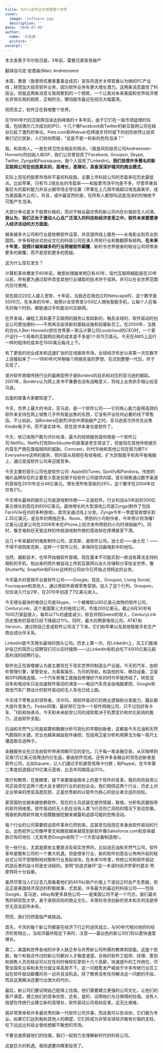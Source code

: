 ```yaml
---
title: 为什么软件正在吞噬整个世界
cover:
  image: 'software.jpg'
  description: ''
date: '2020-07-09'
author:
  name: '兰天游'    
  picture: ''
excerpt: ''
---
```


本文发表于华尔街日报，3年前，雷曼兄弟宣告破产

翻译自马克·安德森(Marc Andreessen)

本周，惠普（我曾担任惠普董事会成员）宣告将逐步关停其难以为继的PC产业线；转而加大投资软件业务，因为软件业务有更大增长潜力。这两条消息震惊了科技业。但是这两条消息与我观察到的一个趋势，一个让我对未来美国和世界经济增长非常乐观的趋势，正相符合。哪怕股市最近在经历大幅震荡。

简而言之，软件正在吞噬整个世界。

在1990年代的互联网泡沫达到峰值的十多年后，由于它们在一级市场猛增的估值，包括偶尔几次成功的IPO，十几个像Facebook和Twitter的新互联网公司在硅谷引起了激烈的争论。Pets.com和Webvan在辉煌岁月时留下的创伤依然让投资者们记忆犹新，人们纷纷质疑，“这是不是一轮新的危险泡沫？”

我，和其他人，一直在捍卫完全相反的观点。（我是风险投资公司Andreessen-Horowitz的创始人和GP，我们公司曾投资了Facebook, Groupon, Skype, Twitter, Zynga和Foursquare。我个人投资了Linkedin)。**我们坚信许多著名的新互联网公司在创造真实的，高增长，高理论，具备深深护城河的商业模式**。

实际上现在的股票市场并不喜欢科技股，主要上市科技公司的市盈率在历史最低点。比如苹果，只有15.2倍左右的市盈率——和股票市场平均差不多，尽管苹果具备巨大的盈利能力并且占据市场主导位置（苹果在上几周市值超过埃克森美孚，成为美国最大公司）。并且，或许最显然的是，在所有人都惊叫这是泡沫的时候绝不可能产生泡沫。

大部分争论是关于股票价格的，而对于硅谷最优秀的新公司内在价值却无人问津。**我认为，我们正处于激动人心且广泛深入的科技和经济变革之中，软件未来要要渗入经济活动的方方面面**。

越来越多大公司和行业是依赖软件运营，并且提供线上服务——从电影业到农业到国防。许多有硅谷式创业文化的科技公司在涌入传统行业和推翻原有结构。**在未来十年里，我预计越来越多的行业将被软件颠覆**，新的令世界振奋的硅谷公司将带来更多的颠覆，而不是受到更多的质疑。

这为什么现在发生？

计算机革命爆发于60年前，微型处理器发明已有40年，现代互联网崛起是在20年以前，所有要为通过软件改变其他行业铺垫的技术终于成熟，并可以在全世界范围内交付使用。

现在超过20亿人接入宽带，十年前，当我还在我创立的Netscape时，这个数字是5000万。在未来的10年，我预计全世界至少50亿人拥有智能手机，让每个人在每天的每个时刻，都能通过手机能访问互联网。

在开发端，编程工具和基于互联网的服务让发起新的，触及全球的，软件驱动的创业公司更加便利——不用再去投资新的基础设施和招募新员工。在2000年，当我的合伙人Ben Horowitz担任世界第一家云计算公司Loudcloud的CEO时，一个客户运行一个简单的互联网应用的成本差不多是1个月15万美元。今天在AWS上运行一样的程序的成本在1500美元每月上下。

有了更低的创业成本和迅速扩张的在线服务市场，全球经济有史以来第一次在数字上连接起来了——1990年代早期每个网络先驱的梦想，在迟到整整一代后，终于实现了。

或许软件吞噬传统行业的最典型例子是Borders的自杀和对应的亚马逊的崛起。2001年，Borders认为网上卖书不重要也没有战略意义，将线上业务拱手相让给亚马逊。

后面的故事大家都知道了。

今天，世界上最大的书店，亚马逊，是一个软件公司——它的核心能力是用高效的软件来支持在网上销售几乎所有能出售的东西，它没有开设任何必要的线下零售店。不止如此，当Borders在剧烈冲击中濒临破产之时，亚马逊首次将优先出售Kindle电子书，而不是实体书。现在连书本身也是软件了。

今天，依订阅用户数为评价标准，最大的视频服务提供商是一个软件公司:Netflix。Netflx打败Blockbuster的故事是老生常谈了，但是现在其他传统娱乐内容生产商在面临相同的威胁。Comcast，时代华纳和其他公司在努力用TV Everywhere这样的服务，把内容从局限在有线电视，扩大到智能手机和平板电脑上，通过变成软件公司来迎接竞争。

今天主要的音乐公司也是软件公司: Apple的iTunes, Spotify和Pandora。传统的唱片品牌存在的主要意义愈发仅限于给软件公司提供内容。音乐销售通过数字渠道的营收在2010年总计46亿美元，增长至所有营收的29%，这个数字在2004年仅仅有2%。

今天增长最快的娱乐公司是游戏制作商——又是软件。行业利润从5年前的300亿美元增长到现在的600亿美元。最快增长的大型游戏公司是Zynga(制作了包括FarmVile在内的多种游戏)，其完全通过线上分发。Zynga今年一季度营收增长到2.35亿美元，是去年的两倍还多。Rovio，愤怒的小鸟制作者，今年预计将净赚1亿美元(这家公司在2009年末在iPhone上初次发布愤怒的小鸟时濒临破产)。同时，像艺电和任天堂这样的传统游戏制作商的营收却在停滞甚至下滑。

近几十年来最好的电影制作公司，皮克斯，是软件公司。迪士尼——迪士尼！——不得不收购皮克斯，这样一个软件公司，来保持在动画电影中的地位。

当然，摄影技术，也早开始被软件吞噬。现在基本不可能买到一款没有算法支持的相机的手机，拍出来的照片被自动上传到互联网以永久存储和分享给全世界。像Shutterfly, Snapfish和Flickr这样的公司如今已开始占领柯达的业务。

今天最大的营销平台是软件公司——Google。现在，Groupon, Living Social, Foursquare和其他人，通过用软件吞噬零售营销，加入了这个行列。Groupon，仅仅进入行业2年，在2010年创造了7亿美元收入。

今天增长最快的电信公司是Skype，一个被微软以85亿美元收购的软件公司。CenturyLink，这个美国第三大的电信公司，市值200亿美元，截止6月30号有1500万家庭接入，每年以7%的速度减少。除去并购Qwest的收入，CenturyLink历史服务的营收已经下降超过11%。同时，最大的两家电信公司，AT&T和Verzion，通过把自己变成软件公司活了下来，它们和苹果以及其他智能手机生产商达成伙伴关系。

Linkedin是今天增长最快的猎头公司。历史上第一次，在Linkedin上，员工们能维护自己的简历让招聘官们可以实时搜索——让Linkedin有机会吃下4000亿美元超高利润的招聘行业。

软件也正在吞噬被认为是主要存在于现实世界的制造业产业链。今天的汽车，由软件管理引擎，掌管安全，为乘客娱乐，为司机导航，和其他的车、移动设备、卫星和GPS网络连接。一个汽车修理工能独自修理好汽车的时代早就终结了。转型混动车和电动车只会加速软件驱动的演变——电动汽车完全由电脑掌控。Google和其他汽车厂商设计的软件驱动的无人车也已经上路。

今天线下零售业的领导者，沃尔玛，用软件驱动它的商业逻辑和分发能力，籍此极大提升竞争力。Fedex同理，最好把它当作一个软件网络公司，只不过恰好有卡车、飞机和快递点。今天和未来航空公司的成败取决于机票定价和优化航线的能力，这由软件支配。

石油和天然气公司是超算和数据分析可视化的早期创新者，这都是今天石油和天然气勘探的关键。农业也越来越由软件操控，包括用卫星分析和用算法为每一英尺土壤选取合适种子。

金融服务业在过去由软件带来肉眼可见的变化。几乎每一笔金融交易，从买咖啡到交易1万亿美元信用违约衍生品，都由软件完成。还有许多金融业的领先创新者是软件公司，比如Square，让人们通过手机接受信用卡付款；和Paypal，在今年第二季度创造超过10亿美元营收，比去年同期高出31%。

医疗和教育，在我眼里，接下来要面临根本上的基于软件的变革。我的风险投资公司正投资在这两个庞大且关键的行业的初创企业。我们相信这两个行业，历史上对企业带来的改变高度抗拒，正是优秀新的以软件为核心的创业者合适的目标。

甚至国防也越来越依赖软件。现在的士兵武装在提供情报，联络，分析和武器指导的软件网络里。软件驱动的无人机在没有人类飞行员伤亡风险的情况下发动空袭。情报机构用软件做大规模数据挖掘来揭露和追踪可能的恐怖活动。

每个行业的公司需要假设软件革命已然到来。这甚至包括现在本身由软件驱动的行业。出色软件公司像甲骨文和微软越来越受到新软件像Salesforce.com和安卓威胁已有的地位（尤其考虑Google收购了一个大型设备制造商）。

在一些行业，尤其是那些主要是涉及现实世界的，比如说石油和天然气公司，软件革命是既有公司的一个重大机遇。但是很多行业，新的软件创意会让冉冉升起的硅谷式公司不受限制地对既有行业发起进攻。在未来10年里，传统公司和软件驱动的造反者的战斗将是史诗级的。发明“创造式破坏“这一术语的经济学家约瑟夫·熊皮特将十分自豪。

虽然尽管当人们过去几周看着他们的401(k)账户价值上下波动之时会产生质疑，但这正是美国经济深远的积极故事，尤其是。许多最大的最近的科技公司——包括Google，亚马逊，eBay和更多其他公司——是美国公司不是一个巧合。我们最优秀的研究型大学，勇于承担风险的商业文化，丰厚的寻求创新的资本和合同法是举世无双且前所未有。

然而，我们仍然面临严峻挑战。

首先，今天的每个新公司都是在经济下行之时逆风成立，与90年代相对尚好的经济形势相比，。当经济最终稳定下来时，注意——最出色的新公司们将以更快速度增长。

第二，美国和世界各地的许多人缺乏参与优秀新公司所需的教育和技能。这是个悲剧，每个和我合作过的新公司都对人才极度渴望。合格的软件工程师、经理、策划和销售人员在硅谷可以在任何时候轻松拿到十几个高薪，快速提升的工作岗位，尽管全国失业率和未充分就业率高居不下。这一问题愈发严峻由于许多传统行业员工站在软件驱动颠覆的另一边并且没机会。除了教育没有任何解决这一问题的手段，而且这离解决还要付出很大的代价。

最后，新公司们要证明自己配得上估值。他们需要建立更强的公司文化，让他们的客户满意，建立他们的竞争优势，还有，是的，证明他们与日俱增的估值。没有人指望在传统行业建立新的高增长，软件驱动公司易如反掌。这无比艰难。

我非常荣幸和许多最优秀的新一代软件公司共事，而且我可以告诉你，它们极为专业。如果它们达到我和其他人的期望，它们将成为非常全球经济极有价值的支柱，吃下远远比科技业曾经想都不敢想的市场。

不要总是质疑他们的估值，我们一起努力去理解新时代的科技公司。

这是巨大的机遇。我知道要向哪里投资了。